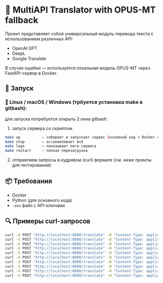 # 🧠 MultiAPI Translator with OPUS-MT fallback

Проект представляет собой универсальный модуль перевода текста с использованием различных API:
- OpenAI GPT
- DeepL
- Google Translate

В случае ошибки — используется локальная модель OPUS-MT через FastAPI-сервер в Docker.

## 🔧 Запуск

### 🐧 Linux / macOS / Windows (трбуется установка make в gitbash):
для запуска потребуется открыть 2 окна gitbash:
1. запуск сервера со скриптом
```bash
make up          — cобирает и запускает сервис (основной код + Docker с локальной моделью OPUS-MT)
make stop        — останавливает всё
make logs        — показывает логи сервиса
make restart     — полная перезагрузка
```
2. отправляем запросы в кудрявом (curl) формате (см. ниже промты для тестирования)


## 📦 Требования

- Docker
- Python (для основного кода)
- `.env` файл с API-ключами

## 🔍 Примеры curl-запросов

```bash
curl -X POST "http://localhost:8000/translate" -H "Content-Type: application/json" -d "{\"text\": \"Une forêt enchantée baignée dans la lumière dorée du crépuscule.\"}"
curl -X POST "http://localhost:8000/translate" -H "Content-Type: application/json" -d "{\"text\": \"Un dragón de cristal volando sobre montañas nevadas bajo la luna llena.\"}"
curl -X POST "http://localhost:8000/translate" -H "Content-Type: application/json" -d "{\"text\": \"Un castello volante fatto di nuvole e stelle nel cielo notturno.\"}"
curl -X POST "http://localhost:8000/translate" -H "Content-Type: application/json" -d "{\"text\": \"月光の下に浮かぶ巨大な水中都市。\"}"
curl -X POST "http://localhost:8000/translate" -H "Content-Type: application/json" -d "{\"text\": \"在星空下跳舞的光之蝴蝶。\"}"
curl -X POST "http://localhost:8000/translate" -H "Content-Type: application/json" -d "{\"text\": \"Таинственный замок на вершине ледяной горы в полярной ночи.\"}"
curl -X POST "http://localhost:8000/translate" -H "Content-Type: application/json" -d "{\"text\": \"Ein mechanischer Phönix erhebt sich aus einer Steampunk-Stadt.\"}"
curl -X POST "http://localhost:8000/translate" -H "Content-Type: application/json" -d "{\"text\": \"Uma floresta mágica com árvores de cristal sob a aurora boreal.\"}"
curl -X POST "http://localhost:8000/translate" -H "Content-Type: application/json" -d "{\"text\": \"مدينة عائمة مصنوعة من الأضواء الذهبية فوق بحر الغيوم.\"}"
curl -X POST "http://localhost:8000/translate" -H "Content-Type: application/json" -d "{\"text\": \"별빛 아래 펼쳐진 거대한 꽃밭 속의 고양이 왕국.\"}"

```